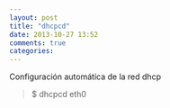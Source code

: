 ```yaml
---
layout: post
title: "dhcpcd"
date: 2013-10-27 13:52
comments: true
categories: 
---
```

Configuración automática de la red dhcp

>$ dhcpcd eth0


